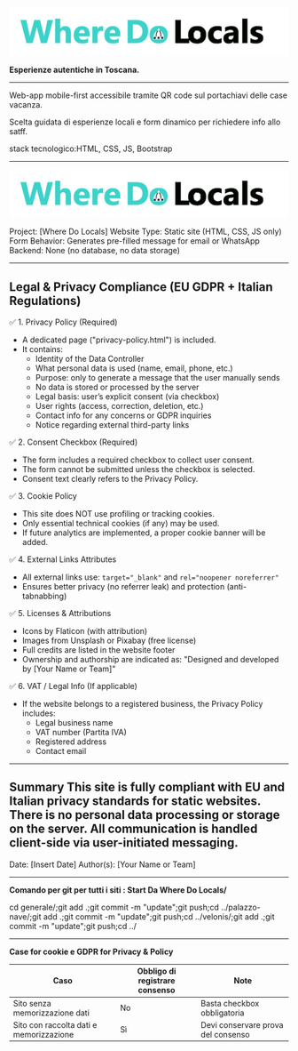 ![Where Do Locals](assets/img/original/logo-wdl.png)

**Esperienze autentiche in Toscana.**  

---

Web-app mobile-first accessibile tramite QR code sul portachiavi delle case vacanza. 

Scelta guidata di esperienze locali e form dinamico per richiedere info allo satff. 

stack tecnologico:HTML, CSS, JS, Bootstrap


---

![Where Do Locals](assets/img/original/logo-wdl.png)

Project: [Where Do Locals]
Website Type: Static site (HTML, CSS, JS only)
Form Behavior: Generates pre-filled message for email or WhatsApp
Backend: None (no database, no data storage)

------------------------------------------------------------
Legal & Privacy Compliance (EU GDPR + Italian Regulations)
------------------------------------------------------------

✅ 1. Privacy Policy (Required)
- A dedicated page ("privacy-policy.html") is included.
- It contains:
  - Identity of the Data Controller
  - What personal data is used (name, email, phone, etc.)
  - Purpose: only to generate a message that the user manually sends
  - No data is stored or processed by the server
  - Legal basis: user’s explicit consent (via checkbox)
  - User rights (access, correction, deletion, etc.)
  - Contact info for any concerns or GDPR inquiries
  - Notice regarding external third-party links

✅ 2. Consent Checkbox (Required)
- The form includes a required checkbox to collect user consent.
- The form cannot be submitted unless the checkbox is selected.
- Consent text clearly refers to the Privacy Policy.

✅ 3. Cookie Policy
- This site does NOT use profiling or tracking cookies.
- Only essential technical cookies (if any) may be used.
- If future analytics are implemented, a proper cookie banner will be added.

✅ 4. External Links Attributes
- All external links use: `target="_blank"` and `rel="noopener noreferrer"`
- Ensures better privacy (no referrer leak) and protection (anti-tabnabbing)

✅ 5. Licenses & Attributions
- Icons by Flaticon (with attribution)
- Images from Unsplash or Pixabay (free license)
- Full credits are listed in the website footer
- Ownership and authorship are indicated as:
  "Designed and developed by [Your Name or Team]"

✅ 6. VAT / Legal Info (If applicable)
- If the website belongs to a registered business, the Privacy Policy includes:
  - Legal business name
  - VAT number (Partita IVA)
  - Registered address
  - Contact email

------------------------------------------------------------
Summary
This site is fully compliant with EU and Italian privacy standards for static websites.
There is no personal data processing or storage on the server.
All communication is handled client-side via user-initiated messaging.
------------------------------------------------------------

Date: [Insert Date]
Author(s): [Your Name or Team]

---

**Comando per git per tutti i siti : Start Da Where Do Locals/**  


cd generale/;git add .;git commit -m "update";git push;cd ../palazzo-nave/;git add .;git commit -m "update";git push;cd ../velonis/;git add .;git commit -m "update";git push;cd ../

---

**Case for cookie e GDPR for Privacy & Policy**  


| Caso                                    | Obbligo di registrare consenso | Note                               |
| --------------------------------------- | ------------------------------ | ---------------------------------- |
| Sito senza memorizzazione dati          | No                             | Basta checkbox obbligatoria        |
| Sito con raccolta dati e memorizzazione | Sì                             | Devi conservare prova del consenso |

